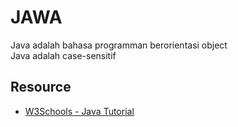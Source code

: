 # JAWA
Java adalah bahasa programman berorientasi object<br>
Java adalah case-sensitif

## Resource
- [W3Schools - Java Tutorial](https://www.w3schools.com/java/default.asp)
